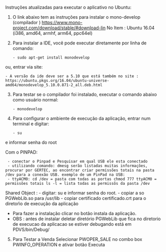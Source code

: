 
Instruções atualizadas para executar o aplicativo no Ubuntu:

1) O link abaixo tem as instruções para instalar o mono-develop (compilador )
   https://www.mono-project.com/download/stable/#download-lin
       No Item :
          Ubuntu 16.04 (i386, amd64, armhf, arm64, ppc64el)


2) Para instalar a IDE, você pode executar diretamente por linha de comando:

       - sudo apt-get install monodevelop

ou, entrar via site:

    - A versão da ide deve ser a 5.10 que está também no site : https://ubuntu.pkgs.org/16.04/ubuntu-universe-amd64/monodevelop_5.10.0.871-2_all.deb.html

3) Para testar se o compilador foi instalado, executar o comando abaixo como usuário normal:

       - monodevelop

4) Para configurar o ambiente de execução da aplicação, entrar num terminal e digitar: 

       - su
e informar senha do root
   
  Com o PINPAD:
  
     - conectar o Pinpad e Pesquisar em qual USB ele esta conectado
     - utilizando comando: dmesg serão listadas muitas informações, procurar por GERTEC, ao encontrar criar permissões totais na pasta /dev para a conexão USB. exemplo de um PinPad na USB:
     - ttyACM0: cd /dev = pasta com todas as portas chmod 777 ttyACM0 = permissões totais ls -l = lista todas as permissõs da pasta /dev
   Shared Object :
          - digitar: su e informar senha do root.
          - copiar a so PGWebLib.so  para /usr/lib
          - copiar certificado certificado.crt para o diretoŕio de execução da aplicação
- Para fazer a instalação clicar no botão instala da aplicação.
- OBS :  antes de instalar deletar diretório PGWebLib que fica no diretorio de execucao da aplicacao
         se estiver debugando está em PDVS/bin/Debug/ 

5) Para Testar a Venda Selecionar PWOPER_SALE no combo box PWINFO_OPERATION e ativar botão Executa
